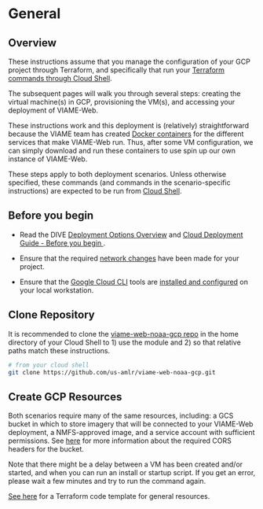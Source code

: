 # General

## Overview

These instructions assume that you manage the configuration of your GCP project through Terraform, and specifically that run your [Terraform commands through Cloud Shell](https://www.hashicorp.com/blog/kickstart-terraform-on-gcp-with-google-cloud-shell).

The subsequent pages will walk you through several steps: creating the virtual machine(s) in GCP, provisioning the VM(s), and accessing your deployment of VIAME-Web. 

These instructions work and this deployment is (relatively) straightforward because the VIAME team has created [Docker containers](https://www.docker.com/resources/what-container/) for the different services that make VIAME-Web run. Thus, after some VM configuration, we can simply download and run these containers to use spin up our own instance of VIAME-Web.

These steps apply to both deployment scenarios. Unless otherwise specified, these commands (and commands in the scenario-specific instructions) are expected to be run from [Cloud Shell](https://cloud.google.com/shell).

## Before you begin

* Read the DIVE [Deployment Options Overview](https://kitware.github.io/dive/Deployment-Overview/) and [Cloud Deployment Guide - Before you begin
](https://kitware.github.io/dive/Deployment-Provision/#before-you-begin). 

* Ensure that the required [network changes](network-changes.md) have been made for your project.

* Ensure that the [Google Cloud CLI](https://cloud.google.com/sdk/gcloud) tools are [installed and configured](https://cloud.google.com/sdk/docs/install) on your local workstation.

## Clone Repository

It is recommended to clone the [viame-web-noaa-gcp repo](https://github.com/us-amlr/viame-web-noaa-gcp) in the home directory of your Cloud Shell to 1) use the module and 2) so that relative paths match these instructions.

``` bash
# from your cloud shell
git clone https://github.com/us-amlr/viame-web-noaa-gcp.git
```

## Create GCP Resources

Both scenarios require many of the same resources, including: a GCS bucket in which to store imagery that will be connected to your VIAME-Web deployment, a NMFS-approved image, and a service account with sufficient permissions. See [here](https://kitware.github.io/dive/Deployment-Storage/#setting-up-cors) for more information about the required CORS headers for the bucket. 

Note that there might be a delay between a VM has been created and/or started, and when you can run an install or startup script. If you get an error, please wait a few minutes and try to run the command again.

[See here](https://drive.google.com/file/d/16vJPK8ikKm5QlPcrcWciJhXOGvGN6jTa/view?usp=sharing) for a Terraform code template for general resources.
